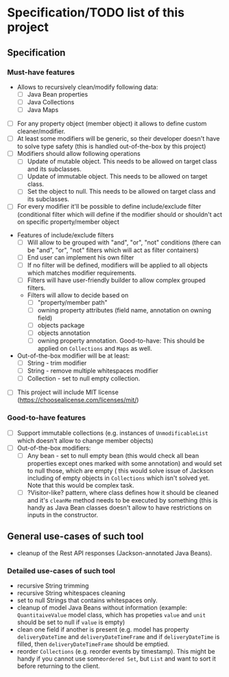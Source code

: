 # Specification/TODO list of this project
## Specification
### Must-have features
* Allows to recursively clean/modify following data:
  * [ ] Java Bean properties
  * [ ] Java Collections
  * [ ] Java Maps
* [ ] For any property object (member object) it allows to define custom
cleaner/modifier.
* [ ] At least some modifiers will be generic, so their developer
doesn't have to solve type safety (this is handled out-of-the-box by this project)
* [ ] Modifiers should allow following operations
  * [ ] Update of mutable object. This needs to be allowed on target class and
  its subclasses.
  * [ ] Update of immutable object. This needs to be allowed on target class.
  * [ ] Set the object to null. This needs to be allowed on target class and
  its subclasses.
* [ ] For every modifier it'll be possible to define include/exclude filter
(conditional filter which will define if the modifier should or shouldn't
act on specific property/member object
* Features of include/exclude filters
  * [ ] Will allow to be grouped with "and", "or", "not" conditions
  (there can be "and", "or", "not" filters which will act as filter containers)
  * [ ] End user can implement his own filter
  * [ ] If no filter will be defined, modifiers will be applied to all objects
  which matches modifier requirements.
  * [ ] Filters will have user-friendly builder to allow complex grouped filters.
  * Filters will allow to decide based on
    * [ ] "property/member path"
    * [ ] owning property attributes (field name, annotation on owning field)
    * [ ] objects package
    * [ ] objects annotation
    * [ ] owning property annotation. Good-to-have: This should be applied on `Collections` and `Maps` as well.
* Out-of-the-box modifier will be at least:
  * [ ] String - trim modifier
  * [ ] String - remove multiple whitespaces modifier
  * [ ] Collection - set to null empty collection.
* [ ] This project will include MIT license (https://choosealicense.com/licenses/mit/)
### Good-to-have features
* [ ] Support immutable collections (e.g. instances of `UnmodificableList` which
doesn't allow to change member objects)
* [ ] Out-of-the-box modifiers:
  * [ ] Any bean - set to null empty bean (this would check all bean properties
  except ones marked with some annotation) and would set to null those, which are empty
  ( this would solve issue of Jackson including of empty objects in `Collections` which
  isn't solved yet. Note that this would be complex task.
  * [ ] ?Visitor-like? pattern, where class defines how it should be cleaned and it's
  `cleanMe` method needs to be executed by something (this is handy as Java Bean classes
  doesn't allow to have restrictions on inputs in the constructor.

## General use-cases of such tool
* cleanup of the Rest API responses (Jackson-annotated Java Beans).
### Detailed use-cases of such tool
* recursive String trimming
* recursive String whitespaces cleaning
* set to null Strings that contains whitespaces only.
* cleanup of model Java Beans without information (example: `QuantitaiveValue` model
class, which has propeties `value` and `unit` should be set to null if `value` is empty)
* clean one field if another is present (e.g. model has property `deliveryDateTime` and
`deliveryDateTimeFrame` and if `deliveryDateTime` is filled, then `deliveryDateTimeFrame` should
be emptied.
* reorder `Collections` (e.g. reorder events by timestamp). This might be handy
if you cannot use some`ordered Set`, but `List` and want to sort it before returning to the client.